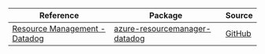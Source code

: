 | Reference | Package | Source |
|---|---|---|
|[Resource Management - Datadog](resourcemanager-datadog-readme.md)|[azure-resourcemanager-datadog](https://repo1.maven.org/maven2/com/azure/resourcemanager/azure-resourcemanager-datadog)|[GitHub](https://github.com/Azure/azure-sdk-for-java)|
